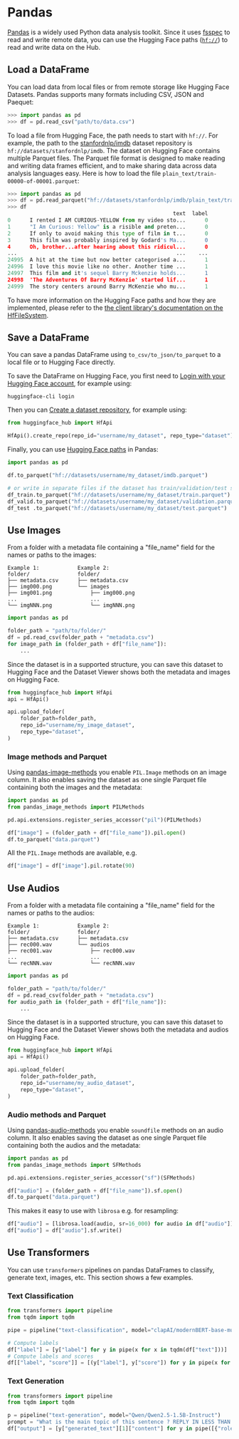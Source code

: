 # Pandas

[Pandas](https://github.com/pandas-dev/pandas) is a widely used Python data analysis toolkit.
Since it uses [fsspec](https://filesystem-spec.readthedocs.io) to read and write remote data, you can use the Hugging Face paths ([`hf://`](/docs/huggingface_hub/guides/hf_file_system#integrations)) to read and write data on the Hub.

## Load a DataFrame

You can load data from local files or from remote storage like Hugging Face Datasets. Pandas supports many formats including CSV, JSON and Paequet:

```python
>>> import pandas as pd
>>> df = pd.read_csv("path/to/data.csv")
```

To load a file from Hugging Face, the path needs to start with `hf://`. For example, the path to the [stanfordnlp/imdb](https://huggingface.co/datasets/stanfordnlp/imdb) dataset repository is `hf://datasets/stanfordnlp/imdb`. The dataset on Hugging Face contains multiple Parquet files. The Parquet file format is designed to make reading and writing data frames efficient, and to make sharing data across data analysis languages easy. Here is how to load the file `plain_text/train-00000-of-00001.parquet`:

```python
>>> import pandas as pd
>>> df = pd.read_parquet("hf://datasets/stanfordnlp/imdb/plain_text/train-00000-of-00001.parquet")
>>> df
                                                    text  label
0      I rented I AM CURIOUS-YELLOW from my video sto...      0
1      "I Am Curious: Yellow" is a risible and preten...      0
2      If only to avoid making this type of film in t...      0
3      This film was probably inspired by Godard's Ma...      0
4      Oh, brother...after hearing about this ridicul...      0
...                                                  ...    ...
24995  A hit at the time but now better categorised a...      1
24996  I love this movie like no other. Another time ...      1
24997  This film and it's sequel Barry Mckenzie holds...      1
24998  'The Adventures Of Barry McKenzie' started lif...      1
24999  The story centers around Barry McKenzie who mu...      1
```

To have more information on the Hugging Face paths and how they are implemented, please refer to the [the client library's documentation on the HfFileSystem](/docs/huggingface_hub/guides/hf_file_system).

## Save a DataFrame

You can save a pandas DataFrame using `to_csv/to_json/to_parquet` to a local file or to Hugging Face directly.

To save the DataFrame on Hugging Face, you first need to [Login with your Hugging Face account](/docs/huggingface_hub/quick-start#login), for example using:

```
huggingface-cli login
```

Then you can [Create a dataset repository](/docs/huggingface_hub/quick-start#create-a-repository), for example using:

```python
from huggingface_hub import HfApi

HfApi().create_repo(repo_id="username/my_dataset", repo_type="dataset")
```

Finally, you can use [Hugging Face paths](/docs/huggingface_hub/guides/hf_file_system#integrations) in Pandas:

```python
import pandas as pd

df.to_parquet("hf://datasets/username/my_dataset/imdb.parquet")

# or write in separate files if the dataset has train/validation/test splits
df_train.to_parquet("hf://datasets/username/my_dataset/train.parquet")
df_valid.to_parquet("hf://datasets/username/my_dataset/validation.parquet")
df_test .to_parquet("hf://datasets/username/my_dataset/test.parquet")
```

## Use Images

From a folder with a metadata file containing a "file_name" field for the names or paths to the images:

```
Example 1:            Example 2:
folder/               folder/
├── metadata.csv      ├── metadata.csv
├── img000.png        └── images
├── img001.png            ├── img000.png
...                       ...
└── imgNNN.png            └── imgNNN.png
```

```python
import pandas as pd

folder_path = "path/to/folder/"
df = pd.read_csv(folder_path + "metadata.csv")
for image_path in (folder_path + df["file_name"]):
    ...
```

Since the dataset is in a supported structure, you can save this dataset to Hugging Face and the Dataset Viewer shows both the metadata and images on Hugging Face.

```python
from huggingface_hub import HfApi
api = HfApi()

api.upload_folder(
    folder_path=folder_path,
    repo_id="username/my_image_dataset",
    repo_type="dataset",
)
```

### Image methods and Parquet

Using [pandas-image-methods](https://github.com/lhoestq/pandas-image-methods) you enable `PIL.Image` methods on an image column. It also enables saving the dataset as one single Parquet file containing both the images and the metadata:

```python
import pandas as pd
from pandas_image_methods import PILMethods

pd.api.extensions.register_series_accessor("pil")(PILMethods)

df["image"] = (folder_path + df["file_name"]).pil.open()
df.to_parquet("data.parquet")
```

All the `PIL.Image` methods are available, e.g.

```python
df["image"] = df["image"].pil.rotate(90)
```

## Use Audios

From a folder with a metadata file containing a "file_name" field for the names or paths to the audios:

```
Example 1:            Example 2:
folder/               folder/
├── metadata.csv      ├── metadata.csv
├── rec000.wav        └── audios
├── rec001.wav            ├── rec000.wav
...                       ...
└── recNNN.wav            └── recNNN.wav
```

```python
import pandas as pd

folder_path = "path/to/folder/"
df = pd.read_csv(folder_path + "metadata.csv")
for audio_path in (folder_path + df["file_name"]):
    ...
```

Since the dataset is in a supported structure, you can save this dataset to Hugging Face and the Dataset Viewer shows both the metadata and audios on Hugging Face.

```python
from huggingface_hub import HfApi
api = HfApi()

api.upload_folder(
    folder_path=folder_path,
    repo_id="username/my_audio_dataset",
    repo_type="dataset",
)
```

### Audio methods and Parquet

Using [pandas-audio-methods](https://github.com/lhoestq/pandas-audio-methods) you enable `soundfile` methods on an audio column. It also enables saving the dataset as one single Parquet file containing both the audios and the metadata:

```python
import pandas as pd
from pandas_image_methods import SFMethods

pd.api.extensions.register_series_accessor("sf")(SFMethods)

df["audio"] = (folder_path + df["file_name"]).sf.open()
df.to_parquet("data.parquet")
```

This makes it easy to use with `librosa` e.g. for resampling:

```python
df["audio"] = [librosa.load(audio, sr=16_000) for audio in df["audio"]]
df["audio"] = df["audio"].sf.write()
```

## Use Transformers

You can use `transformers` pipelines on pandas DataFrames to classify, generate text, images, etc.
This section shows a few examples.

### Text Classification

```python
from transformers import pipeline
from tqdm import tqdm

pipe = pipeline("text-classification", model="clapAI/modernBERT-base-multilingual-sentiment")

# Compute labels
df["label"] = [y["label"] for y in pipe(x for x in tqdm(df["text"]))]
# Compute labels and scores
df[["label", "score"]] = [(y["label"], y["score"]) for y in pipe(x for x in tqdm(df["text"]))]
```

### Text Generation

```python
from transformers import pipeline
from tqdm import tqdm

p = pipeline("text-generation", model="Qwen/Qwen2.5-1.5B-Instruct")
prompt = "What is the main topic of this sentence ? REPLY IN LESS THAN 3 WORDS. Sentence: '{}'"
df["output"] = [y["generated_text"][1]["content"] for y in pipe([{"role": "user", "content": prompt.format(x)}] for x in tqdm(df["text"]))]
```
